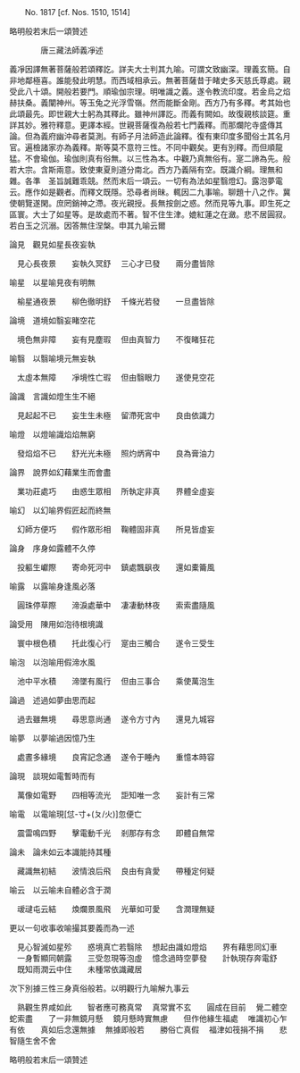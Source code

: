 ﻿　　No. 1817 [cf. Nos. 1510, 1514]

略明般若末后一頌贊述

　　　　唐三藏法師義凈述


義凈因譯無著菩薩般若頌釋訖。詳夫大士判其九喻。可謂文致幽深。理義玄簡。自非地鄰極喜。誰能發此明慧。而西域相承云。無著菩薩昔于睹史多天慈氏尊處。親受此八十頌。開般若要門。順瑜伽宗理。明唯識之義。遂令教流印度。若金烏之焰赫扶桑。義闡神州。等玉兔之光浮雪嶺。然而能斷金剛。西方乃有多釋。考其始也此頌最先。即世親大士躬為其釋此。雖神州譯訖。而義有闕如。故復親核談筵。重詳其妙。雅符釋意。更譯本經。世親菩薩復為般若七門義釋。而那爛陀寺盛傳其論。但為義府幽沖尋者莫測。有師子月法師造此論釋。復有東印度多聞俗士其名月官。遍檢諸家亦為義釋。斯等莫不意符三性。不同中觀矣。更有別釋。而但順龍猛。不會瑜伽。瑜伽則真有俗無。以三性為本。中觀乃真無俗有。寔二諦為先。般若大宗。含斯兩意。致使東夏則道分南北。西方乃義隔有空。既識介綱。理無和雜。各準　圣旨誠難乖競。然而末后一頌云。一切有為法如星翳燈幻。露泡夢電云。應作如是觀者。而釋文既隱。恐尋者尚昧。輒因二九事喻。聊題十八之作。冀使朝覽遂閑。庶罔銷神之滯。夜光親授。長無按劍之惑。然而見等九事。即生死之區寰。大士了如星等。是故處而不著。智不住生津。媲紅蓮之在瀲。悲不居圓寂。若白玉之沉溺。因答無住涅槃。申其九喻云爾

論見　觀見如星長夜妄執

　見心長夜景　　妄執久冥舒
　三心才已發　　兩分盡皆除　

喻星　以星喻見夜有明無

　榆星通夜景　　柳色徹明舒
　千條光若發　　一旦盡皆除　

論境　道境如翳妄睹空花

　境色無非障　　妄有見塵瑕
　但由真智力　　不復睹狂花　

喻翳　以翳喻境元無妄執

　太虛本無障　　凈境性亡瑕
　但由翳眼力　　遂使見空花　

論識　言識如燈生生不絕

　見起起不已　　妄生生未極
　留滯死宮中　　良由依識力　

喻燈　以燈喻識焰焰無窮

　發焰焰不已　　舒光光未極
　照灼炳宵中　　良為膏油力　

論界　說界如幻藉業生而會盡

　業功莊處巧　　由惑生眾相
　所執定非真　　界體全虛妄　

喻幻　以幻喻界假匠起而終無

　幻師方便巧　　假作眾形相
　鞠體固非真　　所見皆虛妄　

論身　序身如露體不久停

　投軀生巘際　　寄命死河中
　鎮處飄飖夜　　還如橐籥風　

喻露　以露喻身逢風必落

　圓珠停草際　　渧淚處華中
　凄凄動林夜　　索索盡隨風　

論受用　陳用如泡待根境識

　寰中根色積　　托此復心行
　寔由三觸合　　遂令三受生　

喻泡　以泡喻用假渧水風

　池中平水積　　渧墜有風行
　但由三事合　　乘使萬泡生　

論過　述過如夢由思而起

　過去雖無境　　尋思意尚通
　遂令方寸內　　還見九城容　

喻夢　以夢喻過因憶乃生

　處晝多緣境　　良宵記念通
　遂令于睡內　　重憶本時容　

論現　談現如電暫時而有

　萬像如電野　　四相等流光
　詎知唯一念　　妄計有三常　

喻電　以電喻現[怤-寸+(ㄆ/火)]忽便亡

　震雷鳴四野　　擊電動千光
　剎那存有念　　即體自無常　

論未　論未如云本識能持其種

　藏識無初結　　波情浪后飛
　良由有貪愛　　帶種定何疑　

喻云　以云喻未自體必含于潤

　叆叇屯云結　　煥爛景風飛
　光華如可愛　　含潤理無疑　

更以一句收事收喻撮其要義而為一述

　見心智滅如星殄　　惑境真亡若翳除
　想起由識如燈焰　　界有藉思同幻車
　一身暫顯同朝露　　三受忽現等泡虛
　憶念過時空夢發　　計執現存奔電舒
　既知雨潤云中住　　未種常依識藏居　

次下別據三性三身真俗般若。以明觀行九喻解九事云

　熟觀生界咸如此　　智者應可務真常
　真常實不玄　　圓成在目前
　覺二體空蛇索盡　　了一非無鏡月懸
　鏡月懸時實無慮　　但作他緣生福處
　唯識初心乍有依　　真如后念還無據
　無據即般若　　勝俗亡真假
　福津如筏捐不捐　　悲智隨生舍不舍　

略明般若末后一頌贊述

